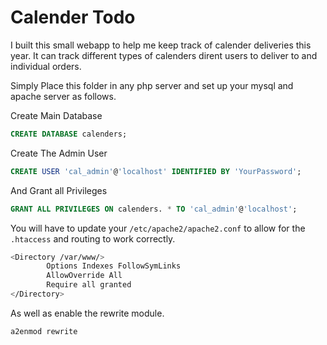 # Calender Todo

I built this small webapp to help me keep track of calender deliveries this year. It can track different types of calenders dirent users to deliver to and individual orders.


Simply Place this folder in any php server and set up your mysql and apache server as follows.

Create Main Database
```SQL
CREATE DATABASE calenders;
```
Create The Admin User
```SQL
CREATE USER 'cal_admin'@'localhost' IDENTIFIED BY 'YourPassword';
```
And Grant all Privileges
```SQL
GRANT ALL PRIVILEGES ON calenders. * TO 'cal_admin'@'localhost';
```
You will have to update your <code>/etc/apache2/apache2.conf</code>
to allow for the <code>.htaccess</code> and routing to work correctly.

```bash
<Directory /var/www/>
        Options Indexes FollowSymLinks
        AllowOverride All
        Require all granted
</Directory>

```
As well as enable the rewrite module.

```bash
a2enmod rewrite
```
